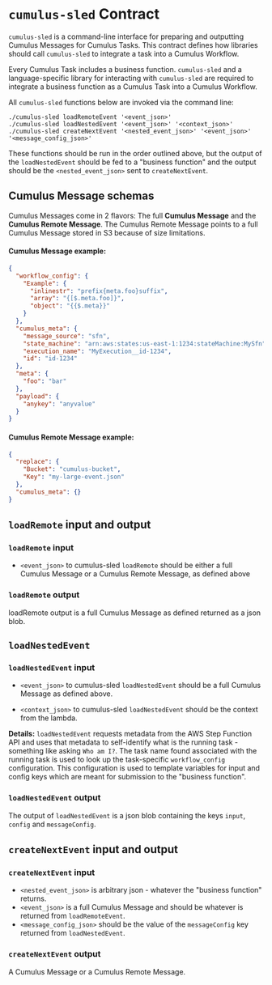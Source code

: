 # `cumulus-sled` Contract

`cumulus-sled` is a command-line interface for preparing and outputting Cumulus Messages for Cumulus Tasks. This contract defines how libraries should call `cumulus-sled` to integrate a task into a Cumulus Workflow.

Every Cumulus Task includes a business function. `cumulus-sled` and a language-specific library for interacting with `cumulus-sled` are required to integrate a business function as a Cumulus Task into a Cumulus Workflow.

All `cumulus-sled` functions below are invoked via the command line:

```
./cumulus-sled loadRemoteEvent '<event_json>'
./cumulus-sled loadNestedEvent '<event_json>' '<context_json>'
./cumulus-sled createNextEvent '<nested_event_json>' '<event_json>' '<message_config_json>'
```

These functions should be run in the order outlined above, but the output of the `loadNestedEvent` should be fed to a "business function" and the output should be the `<nested_event_json>` sent to `createNextEvent`.

## Cumulus Message schemas

Cumulus Messages come in 2 flavors: The full **Cumulus Message** and the **Cumulus Remote Message**. The Cumulus Remote Message points to a full Cumulus Message stored in S3 because of size limitations.

#### Cumulus Message example:

```json
{
  "workflow_config": {
    "Example": {
      "inlinestr": "prefix{meta.foo}suffix",
      "array": "{[$.meta.foo]}",
      "object": "{{$.meta}}"
    }
  },
  "cumulus_meta": {
    "message_source": "sfn",
    "state_machine": "arn:aws:states:us-east-1:1234:stateMachine:MySfn",
    "execution_name": "MyExecution__id-1234",
    "id": "id-1234"
  },
  "meta": {
    "foo": "bar"
  },
  "payload": {
    "anykey": "anyvalue"
  }
}
```

#### Cumulus Remote Message example:

```json
{
  "replace": {
    "Bucket": "cumulus-bucket",
    "Key": "my-large-event.json"
  },
  "cumulus_meta": {}
}
```


## `loadRemote` input and output

### `loadRemote` input

* `<event_json>` to cumulus-sled `loadRemote` should be either a full Cumulus Message or a Cumulus Remote Message, as defined above


### `loadRemote` output

loadRemote output is a full Cumulus Message as defined returned as a json blob.

## `loadNestedEvent`

### `loadNestedEvent` input

* `<event_json>` to cumulus-sled `loadNestedEvent` should be a full Cumulus Message as defined above.

* `<context_json>` to cumulus-sled `loadNestedEvent` should be the context from the lambda.

**Details:** `loadNestedEvent` requests metadata from the AWS Step Function API and uses that metadata to self-identify what is the running task - something like asking `Who am I?`. The task name found associated with the running task is used to look up the task-specific `workflow_config` configuration. This configuration is used to template variables for input and config keys which are meant for submission to the "business function".


### `loadNestedEvent` output

The output of `loadNestedEvent` is a json blob containing the keys `input`, `config` and `messageConfig`.

## `createNextEvent` input and output

### `createNextEvent` input

* `<nested_event_json>` is arbitrary json - whatever the "business function" returns.
* `<event_json>` is a full Cumulus Message and should be whatever is returned from `loadRemoteEvent`.
* `<message_config_json>` should be the value of the `messageConfig` key returned from `loadNestedEvent`.

### `createNextEvent` output

A Cumulus Message or a Cumulus Remote Message.
